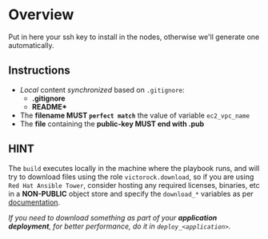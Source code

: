 # Overview
Put in here your ssh key to install in the nodes, otherwise we'll generate one automatically.

## Instructions

- *Local* content _synchronized_ based on `.gitignore`:
  - **.gitignore**
  - **README\***
- The **filename MUST `perfect match`** the value of variable `ec2_vpc_name`
- The **file** containing the **public-key MUST end with .pub**

## HINT

The `build` executes locally in the machine where the playbook runs, and will try to download files using the role `victorock.download`, so if you are using `Red Hat Ansible Tower`, consider hosting any required licenses, binaries, etc in a **NON-PUBLIC** object store and specify the `download_*` variables as per [documentation](https://galaxy.com/victorock/download).

_If you need to download something as part of your **application deployment**, for better performance, do it in `deploy_<application>`._